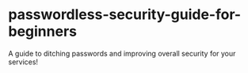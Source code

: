 # passwordless-security-guide-for-beginners
A guide to ditching passwords and improving overall security for your services!
